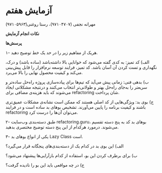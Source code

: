 # آزمایش هفتم
مهرانه نجفی (۹۷۱۰۴۷۰۷)، رستا روغنی(۹۷۱۰۵۹۶۳) 

**نکات انجام آزمایش**


**پرسش‌ها**

۱- هریک از مفاهیم زیر را در حد یک خط توضیح دهید.

الف) کد تمیز: به کدی گفته می‌شود که خوانایی بالا داشته‌باشد (ساده باشد) و درک، نگهداری و تست کردن آن آسان باشد. کد تمیز، فرایند توسعه نرم‌افزار را قابل پیش‌بینی می‌کند و کیفیت محصول نهایی را بالا می‌برد. 

ب) بدهی فنی: زمانی پیش می‌آید که تیم‌ها برای پیاده‌سازی پروژه راه‌‌حل ساده‌تر و سریعتر را به‌جای راه‌حل بهتر و طولانی‌تر انتخاب می‌کنند و درنتیجه مشکلاتی ایجاد می‌شوند که باید هزینه‌ی مضافی برای refactoring شان پرداخت. 

ج) بوی بد: ویژگی‌هایی از کد اصلی هستند که ممکن است نشانه‌ی مشکلات عمیق‌تری باشند و کیفیت برنامه را پایین می‌آورند. تشخیص بوهای بد ساده است و در فرایند refactoring می‌توان آن‌ها را درست کرد.  

۲- طبق دسته‌بندی وب‌سایت refactoring.guru، بوهای بد کد به پنج دسته تقسیم می‌شوند. درمورد هرکدام از این پنج دسته توضیح مختصری بدهید.

۳- یکی از انواع بوهای بد Lazy Class است. 

الف) این بوی بد در کدام یک از دسته‌بندی‌های پنجگانه قرار می‌گیرد؟

ب) برای برطرف کردن این بو، استفاده از کدام بازآرایی‌ها پیشنهاد می‌شود؟

ج) در چه مواقعی باید این بو را نادیده گرفت؟
